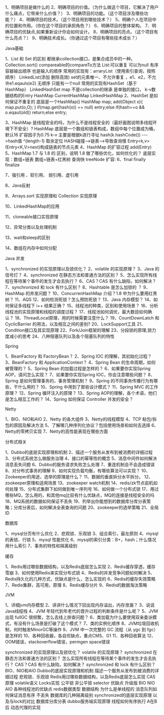 1、明确项目是做什么的
2、明确项目的价值。（为什么做这个项目，它解决了用户什么痛点，它带来什么价值？）
3、明确项目的功能。（这个项目涉及哪些功能？）
4、明确项目的技术。（这个项目用到哪些技术？）
5、明确个人在项目中的位置和作用。（你在这个项目的承担角色？）
6、明确项目的整体架构。
7、明确项目的优缺点,如果重新设计你会如何设计。
8、明确项目的亮点。（这个项目有什么亮点？）
9、明确技术成长。（你通过这个项目有哪些技术成长？）

Java基础

1、List 和 Set 的区别
	都继承collection接口，是集合成员中的一种。
	Collection.sort()
	compareable的compareTo方法
	List:可以重复
		 可以为null
		 有序容器输出顺序 也是输入的顺序
		 常用的实现有：arraryList（使用索引查询，按照顺序） LinkedList(添加 删除高效)
	set的元素唯一、不允许重复 ，e1、e2，不允许e1.eqauls(e2)
		 无顺序
		 只能有一个null
		 常用的实现有HashSet（基于HashMap） LinkedHashSet
	map 不是collection的继承 是单独的接口，
		k-v数据结构的Entry HashMap CurrentHashMap LinkedHashMap
2、HashSet 是如何保证不重复的
	底层是一个HashMap()
	HashMap map;
	add(Object o){
		map.put(o,O);
		}
	if(map.get(hash(o)) == null) entry;else if(hash==o && o.eqaul(old)) return;else entry;

3、HashMap 是线程安全的吗，为什么不是线程安全的（最好画图说明多线程环境下不安全）?
	HashMap 底层是一个数组和链表构成，数组中每个位置成为桶，默认16 扩容因子为0.75
		k-v 主要是根据k进行寻址 hash(k.hashCode()) --->hash值 ^(length-1) 取余定位 HASH碰撞-->链表-->导致查询慢
		Entry<k,v>  (Entry<K,V>next)构成链表的节点元素
4、HashMap 的扩容过程
		add(Entry)
5、HashMap 1.7 与 1.8 的 区别，说明 1.8 做了哪些优化，如何优化的？
		底层实现：数组+链表
		数组+链表+红黑树 查询快 treeNode
		扩容:
6、final finally finalize

7、强引用 、软引用、 弱引用、虚引用

8、Java反射

9、Arrays.sort 实现原理和 Collection 实现原理

10、LinkedHashMap的应用

11、cloneable接口实现原理

12、异常分类以及处理机制

13、wait和sleep的区别

14、数组在内存中如何分配

Java 并发

1、synchronized 的实现原理以及锁优化？
2、volatile 的实现原理？
3、Java 的信号灯？
4、synchronized 在静态方法和普通方法的区别？
5、怎么实现所有线程在等待某个事件的发生才会去执行？
6、CAS？CAS 有什么缺陷，如何解决？
7、synchronized 和 lock 有什么区别？
8、Hashtable 是怎么加锁的 ？
9、HashMap 的并发问题？
10、ConcurrenHashMap 介绍？1.8 中为什么要用红黑树？
11、AQS 12、如何检测死锁？怎么预防死锁？
13、Java 内存模型？
14、如何保证多线程下 i++ 结果正确？
15、线程池的种类，区别和使用场景？
16、分析线程池的实现原理和线程的调度过程？
17、线程池如何调优，最大数目如何确认？
18、ThreadLocal原理，用的时候需要注意什么？
19、CountDownLatch 和 CyclicBarrier 的用法，以及相互之间的差别?
20、LockSupport工具
21、Condition接口及其实现原理
22、Fork/Join框架的理解
23、分段锁的原理,锁力度减小的思考
24、八种阻塞队列以及各个阻塞队列的特性

Spring

1、BeanFactory 和 FactoryBean？
2、Spring IOC 的理解，其初始化过程？
3、BeanFactory 和 ApplicationContext？
4、Spring Bean 的生命周期，如何被管理的？
5、Spring Bean 的加载过程是怎样的？
6、如果要你实现Spring AOP，请问怎么实现？
7、如果要你实现Spring IOC，你会注意哪些问题？
8、Spring 是如何管理事务的，事务管理机制？
9、Spring 的不同事务传播行为有哪些，干什么用的？
10、Spring 中用到了那些设计模式？
11、Spring MVC 的工作原理？
12、Spring 循环注入的原理？
13、Spring AOP的理解，各个术语，他们是怎么相互工作的？
14、Spring 如何保证 Controller 并发的安全？

Netty

1、BIO、NIO和AIO
2、Netty 的各大组件
3、Netty的线程模型
4、TCP 粘包/拆包的原因及解决方法
5、了解哪几种序列化协议？包括使用场景和如何去选择
6、Netty的零拷贝实现
7、Netty的高性能表现在哪些方面

分布式相关

1、Dubbo的底层实现原理和机制
2、描述一个服务从发布到被消费的详细过程
3、分布式系统怎么做服务治理
4、接口的幂等性的概念
5、消息中间件如何解决消息丢失问题
6、Dubbo的服务请求失败怎么处理
7、重连机制会不会造成错误
8、对分布式事务的理解
9、如何实现负载均衡，有哪些算法可以实现？
10、Zookeeper的用途，选举的原理是什么？
11、数据的垂直拆分水平拆分。
12、zookeeper原理和适用场景
13、zookeeper watch机制
14、redis/zk节点宕机如何处理
15、分布式集群下如何做到唯一序列号
16、如何做一个分布式锁
17、用过哪些MQ，怎么用的，和其他mq比较有什么优缺点，MQ的连接是线程安全的吗
18、MQ系统的数据如何保证不丢失
19、列举出你能想到的数据库分库分表策略；分库分表后，如何解决全表查询的问题
20、zookeeper的选举策略
21、全局ID

数据库

1、mysql分页有什么优化
2、悲观锁、乐观锁
3、组合索引，最左原则
4、mysql 的表锁、行锁
5、mysql 性能优化
6、mysql的索引分类：B+，hash；什么情况用什么索引
7、事务的特性和隔离级别

缓存

1、Redis用过哪些数据结构，以及Redis底层怎么实现
2、Redis缓存穿透，缓存雪崩
3、如何使用Redis来实现分布式锁
4、Redis的并发竞争问题如何解决
5、Redis持久化的几种方式，优缺点是什么，怎么实现的
6、Redis的缓存失效策略
7、Redis集群，高可用，原理
8、Redis缓存分片
9、Redis的数据淘汰策略

JVM

1、详细jvm内存模型
2、讲讲什么情况下回出现内存溢出，内存泄漏？
3、说说Java线程栈
4、JVM 年轻代到年老代的晋升过程的判断条件是什么呢？
5、JVM 出现 fullGC 很频繁，怎么去线上排查问题？
6、类加载为什么要使用双亲委派模式，有没有什么场景是打破了这个模式？
7、类的实例化顺序
8、JVM垃圾回收机制，何时触发MinorGC等操作
9、JVM 中一次完整的 GC 流程（从 ygc 到 fgc）是怎样的
10、各种回收器，各自优缺点，重点CMS、G1
11、各种回收算法
12、OOM错误，stackoverflow错误，permgen space错误

synchronized 的实现原理以及锁优化？
volatile 的实现原理？
synchronized 在静态方法和普通方法的区别？
怎么实现所有线程在等待某个事件的发生才会去执行？
CAS？CAS 有什么缺陷，如何解决？
synchronized 和 lock 有什么区别？
BIO、NIO和AIO
Dubbo的底层实现原理和机制
描述一个服务从发布到被消费的详细过程
悲观锁、乐观锁
Redis用过哪些数据结构，以及Redis底层怎么实现
CAS原理 volatile语义
Locks实现 公平锁 非公平锁
selector 优缺点 升级版
BIO NIO AIO
各种线程池的优缺点
redis数据类型 数据结构 为什么是单线程的
消息队列如何保证消息有序 不丢失
数据库的几种隔离级别
synchronized的底层实现原理 以及与lock的对比
数据库分库分表
dubbo服务端实现原理
线程如何有序执行 A在B后
动态代理的实现